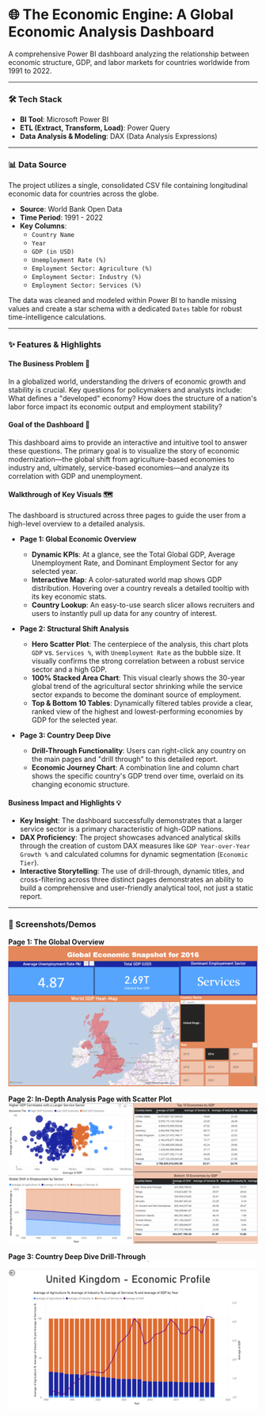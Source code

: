 # 🌐 The Economic Engine: A Global Economic Analysis Dashboard

A comprehensive Power BI dashboard analyzing the relationship between economic structure, GDP, and labor markets for countries worldwide from 1991 to 2022.

---

### 🛠️ Tech Stack

* **BI Tool**: Microsoft Power BI
* **ETL (Extract, Transform, Load)**: Power Query
* **Data Analysis & Modeling**: DAX (Data Analysis Expressions)

---

### 📊 Data Source

The project utilizes a single, consolidated CSV file containing longitudinal economic data for countries across the globe.

* **Source**: World Bank Open Data
* **Time Period**: 1991 - 2022
* **Key Columns**:
    * `Country Name`
    * `Year`
    * `GDP (in USD)`
    * `Unemployment Rate (%)`
    * `Employment Sector: Agriculture (%)`
    * `Employment Sector: Industry (%)`
    * `Employment Sector: Services (%)`

The data was cleaned and modeled within Power BI to handle missing values and create a star schema with a dedicated `Dates` table for robust time-intelligence calculations.

---

### ✨ Features & Highlights

#### **The Business Problem** 🤔

In a globalized world, understanding the drivers of economic growth and stability is crucial. Key questions for policymakers and analysts include: What defines a "developed" economy? How does the structure of a nation's labor force impact its economic output and employment stability?

#### **Goal of the Dashboard** 🎯

This dashboard aims to provide an interactive and intuitive tool to answer these questions. The primary goal is to visualize the story of economic modernization—the global shift from agriculture-based economies to industry and, ultimately, service-based economies—and analyze its correlation with GDP and unemployment.

#### **Walkthrough of Key Visuals** 🗺️

The dashboard is structured across three pages to guide the user from a high-level overview to a detailed analysis.

* **Page 1: Global Economic Overview**
    * **Dynamic KPIs**: At a glance, see the Total Global GDP, Average Unemployment Rate, and Dominant Employment Sector for any selected year.
    * **Interactive Map**: A color-saturated world map shows GDP distribution. Hovering over a country reveals a detailed tooltip with its key economic stats.
    * **Country Lookup**: An easy-to-use search slicer allows recruiters and users to instantly pull up data for any country of interest.

* **Page 2: Structural Shift Analysis**
    * **Hero Scatter Plot**: The centerpiece of the analysis, this chart plots `GDP` vs. `Services %`, with `Unemployment Rate` as the bubble size. It visually confirms the strong correlation between a robust service sector and a high GDP.
    * **100% Stacked Area Chart**: This visual clearly shows the 30-year global trend of the agricultural sector shrinking while the service sector expands to become the dominant source of employment.
    * **Top & Bottom 10 Tables**: Dynamically filtered tables provide a clear, ranked view of the highest and lowest-performing economies by GDP for the selected year.

* **Page 3: Country Deep Dive**
    * **Drill-Through Functionality**: Users can right-click any country on the main pages and "drill through" to this detailed report.
    * **Economic Journey Chart**: A combination line and column chart shows the specific country's GDP trend over time, overlaid on its changing economic structure.

#### **Business Impact and Highlights** 💡

* **Key Insight**: The dashboard successfully demonstrates that a larger service sector is a primary characteristic of high-GDP nations.
* **DAX Proficiency**: The project showcases advanced analytical skills through the creation of custom DAX measures like `GDP Year-over-Year Growth %` and calculated columns for dynamic segmentation (`Economic Tier`).
* **Interactive Storytelling**: The use of drill-through, dynamic titles, and cross-filtering across three distinct pages demonstrates an ability to build a comprehensive and user-friendly analytical tool, not just a static report.

---

### 📸 Screenshots/Demos

**Page 1: The Global Overview**
![Page 1](https://github.com/prannavm07/The-Economic-Engine/blob/main/1-Snapshot.png)

**Page 2: In-Depth Analysis Page with Scatter Plot**
![Page 2](https://github.com/prannavm07/The-Economic-Engine/blob/main/2-Analysis.png)

**Page 3: Country Deep Dive Drill-Through**
![Page 3](https://github.com/prannavm07/The-Economic-Engine/blob/main/3-CDD.png)
